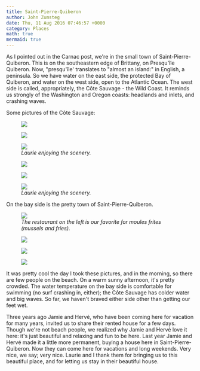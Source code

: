 ```yaml
---
title: Saint-Pierre-Quiberon
author: John Zumsteg
date: Thu, 11 Aug 2016 07:46:57 +0000
category: Places
math: true
mermaid: true
---
```

As I pointed out in the Carnac post, we're in the small town of Saint-Pierre-Quiberon. This is on the southeastern edge of Brittany, on Presqu'île Quiberon. Now, "presqu'île' translates to "almost an island:" in English, a peninsula. So we have water on the east side, the protected Bay of Quiberon, and water on the west side, open to the Atlantic Ocean. The west side is called, appropriately, the Côte Sauvage - the Wild Coast. It reminds us strongly of the Washington and Oregon coasts: headlands and inlets, and crashing waves.

Some pictures of the Côte Sauvage:

<figure>
	<img src="{{site.url}}/assets/images/2016/08/DSC07958.jpg"/>
	<figcaption></figcaption>
</figure>

 <figure>
	<img src="{{site.url}}/assets/images/2016/08/DSC07953.jpg"/>
	<figcaption></figcaption>
</figure>



<figure>
	<img src="{{site.url}}/assets/images/2016/08/DSC07962.jpg"/>
	<figcaption><em>Laurie enjoying the scenery.</em></figcaption>
</figure>



<figure>
	<img src="{{site.url}}/assets/images/2016/08/DSC07954.jpg"/>
	<figcaption></figcaption>
</figure>

 <figure>
	<img src="{{site.url}}/assets/images/2016/08/DSC07966.jpg"/>
	<figcaption></figcaption>
</figure>



<figure>
	<img src="{{site.url}}/assets/images/2016/08/DSC07950.jpg"/>
	<figcaption><em>Laurie enjoying the scenery.</em></figcaption>
</figure>



On the bay side is the pretty town of Saint-Pierre-Quiberon.

<figure>
	<img src="{{site.url}}/assets/images/2016/08/DSC07944.jpg"/>
	<figcaption><em>The restaurant on the left is our favorite for moules frites (mussels and fries).</em></figcaption>
</figure>



<figure>
	<img src="{{site.url}}/assets/images/2016/08/DSC07931.jpg"/>
	<figcaption></figcaption>
</figure>

<figure>
	<img src="{{site.url}}/assets/images/2016/08/DSC07942.jpg"/>
	<figcaption></figcaption>
</figure>

<figure>
	<img src="{{site.url}}/assets/images/2016/08/DSC07933.jpg"/>
	<figcaption></figcaption>
</figure>



It was pretty cool the day I took these pictures, and in the morning, so there are few people on the beach. On a warm sunny afternoon, it's pretty crowded. The water temperature on the bay side is comfortable for swimming (no surf crashing in, either); the Côte Sauvage has colder water and big waves. So far, we haven't braved either side other than getting our feet wet.

Three years ago Jamie and Hervé, who have been coming here for vacation for many years, invited us to share their rented house for a few days. Though we're not beach people, we realized why Jamie and Hervé love it here: it's just beautiful and relaxing and fun to be here. Last year Jamie and Hervé made it a little more permanent, buying a house here in Saint-Pierre-Quiberon. Now they can come here for vacations and long weekends. Very nice, we say; very nice. Laurie and I thank them for bringing us to this beautiful place, and for letting us stay in their beautiful house.<a href="http://zumsteg.us/?attachment_id=3830" rel="attachment wp-att-3830">
</a>
